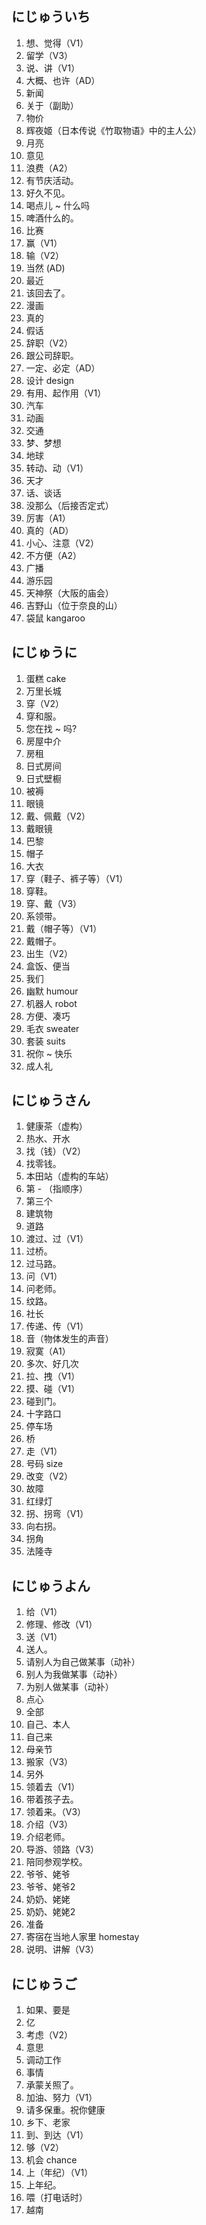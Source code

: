 ## にじゅういち

1. 想、觉得（V1）
2. 留学（V3）
3. 说、讲（V1）
4. 大概、也许（AD）
5. 新闻
6. 关于（副助）
7. 物价
8. 辉夜姬（日本传说《竹取物语》中的主人公）
9. 月亮
10. 意见
11. 浪费（A2）
13. 有节庆活动。
14. 好久不见。
15. 喝点儿 ~ 什么吗
16. 啤酒什么的。
17. 比赛
18. 赢（V1）
19. 输（V2）
20. 当然 (AD)
21. 最近
22. 该回去了。
23. 漫画
24. 真的
25. 假话
26. 辞职（V2）
27. 跟公司辞职。
28. 一定、必定（AD）
29. 设计 design
30. 有用、起作用（V1）
31. 汽车
32. 动画
33. 交通
34. 梦、梦想
35. 地球
36. 转动、动（V1）
37. 天才
38. 话、谈话
39. 没那么（后接否定式）
40. 厉害（A1）
41. 真的（AD）
42. 小心、注意（V2）
43. 不方便（A2）
44. 广播
45. 游乐园
46. 天神祭（大阪的庙会）
47. 吉野山（位于奈良的山）
48. 袋鼠 kangaroo

## にじゅうに

1. 蛋糕 cake
2. 万里长城
3. 穿（V2）
4. 穿和服。
5. 您在找 ~ 吗?
6. 房屋中介
7. 房租
8. 日式房间
9. 日式壁橱
10. 被褥
11. 眼镜
12. 戴、佩戴（V2）
13. 戴眼镜
14. 巴黎
15. 帽子
16. 大衣
17. 穿（鞋子、裤子等）（V1）
18. 穿鞋。
19. 穿、戴（V3）
20. 系领带。
21. 戴（帽子等）（V1）
22. 戴帽子。
23. 出生（V2）
24. 盒饭、便当
25. 我们
26. 幽默 humour
27. 机器人 robot
28. 方便、凑巧
29. 毛衣 sweater
30. 套装 suits
31. 祝你 ~ 快乐
32. 成人礼

## にじゅうさん

1. 健康茶（虚构）
2. 热水、开水
3. 找（钱）（V2）
4. 找零钱。
5. 本田站（虚构的车站）
6. 第 - （指顺序）
7. 第三个
8. 建筑物
9. 道路
10. 渡过、过（V1）
11. 过桥。
12. 过马路。
13. 问（V1）
14. 问老师。
15. 纹路。
16. 社长
17. 传递、传（V1）
18. 音（物体发生的声音）
19. 寂寞（A1）
20. 多次、好几次
21. 拉、拽（V1）
22. 摸、碰（V1）
23. 碰到门。
24. 十字路口
25. 停车场
26. 桥
27. 走（V1）
28. 号码 size
29. 改变（V2）
30. 故障
31. 红绿灯
32. 拐、拐弯（V1）
33. 向右拐。
34. 拐角
35. 法隆寺

## にじゅうよん

1. 给（V1）
2. 修理、修改（V1）
3. 送（V1）
4. 送人。
5. 请别人为自己做某事（动补）
6. 别人为我做某事（动补）
7. 为别人做某事（动补）
8. 点心
9. 全部
10. 自己、本人
11. 自己来
12. 母亲节
13. 搬家（V3）
14. 另外
15. 领着去（V1）
16. 带着孩子去。
17. 领着来。（V3）
18. 介绍（V3）
19. 介绍老师。
20. 导游、领路（V3）
21. 陪同参观学校。
22. 爷爷、姥爷
23. 爷爷、姥爷2
24. 奶奶、姥姥
25. 奶奶、姥姥2
26. 准备
27. 寄宿在当地人家里 homestay
28. 说明、讲解（V3）

## にじゅうご

1. 如果、要是
2. 亿
3. 考虑（V2）
4. 意思
5. 调动工作
6. 事情
7. 承蒙关照了。
8. 加油、努力（V1）
9. 请多保重。祝你健康
10. 乡下、老家
11. 到、到达（V1）
12. 够（V2）
13. 机会 chance
14. 上（年纪）（V1）
15. 上年纪。
16. 喂（打电话时）
17. 越南